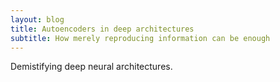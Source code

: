 ```yaml
---
layout: blog
title: Autoencoders in deep architectures
subtitle: How merely reproducing information can be enough
---
```


Demistifying deep neural architectures.

<!-- - I rock a great mustache
- I'm extremely loyal to my family

What else do you need?

If a quote would appear below I would be happy

> Files created on external storage, such as SD Cards, are globally readable and writable. Because external storage can be removed by the user and also modified by any application, you should not store sensitive information using external storage.

### my history

To be honest, I'm having some trouble remembering right now, so why don't you just watch [my movie](http://en.wikipedia.org/wiki/The_Princess_Bride_%28film%29) and it will answer **all** your questions. -->
